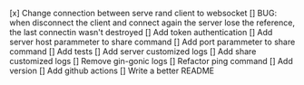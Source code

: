 
[x] Change connection between serve rand client to websocket
[] BUG: when disconnect the client and connect again the server lose the reference, the last connectin wasn't destroyed 
[] Add token authentication
[] Add server host parammeter to share command
[] Add port parammeter to share command
[] Add tests
[] Add server customized logs
[] Add share customized logs
[] Remove gin-gonic logs
[] Refactor ping command
[] Add version
[] Add github actions
[] Write a better README
